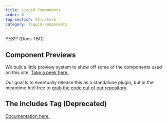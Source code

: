 ```yaml
---
title: Liquid Components
order: 8
top_section: Structure
category: liquid-components
---
```


YES!!! (Docs TBC)

## Component Previews

We built a little preview system to show off some of the components used on this site. [Take a peek here.](/components)

Our goal is to eventually release this as a standalone plugin, but in the meantime feel free to [grab the code out of our repository](https://github.com/bridgetownrb/bridgetown/tree/master/bridgetown-website).

## The Includes Tag (Deprecated)

[Documentation here.](/docs/structure/includes)
